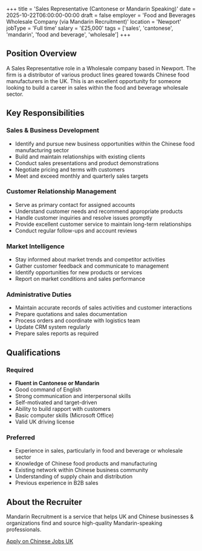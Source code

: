 +++
title = 'Sales Representative (Cantonese or Mandarin Speaking)'
date = 2025-10-22T06:00:00-00:00
draft = false
employer = 'Food and Beverages Wholesale Company (via Mandarin Recruitment)'
location = 'Newport'
jobType = 'Full time'
salary = '£25,000'
tags = ['sales', 'cantonese', 'mandarin', 'food and beverage', 'wholesale']
+++

## Position Overview

A Sales Representative role in a Wholesale company based in Newport. The firm is a distributor of various product lines geared towards Chinese food manufacturers in the UK. This is an excellent opportunity for someone looking to build a career in sales within the food and beverage wholesale sector.

## Key Responsibilities

### Sales & Business Development
- Identify and pursue new business opportunities within the Chinese food manufacturing sector
- Build and maintain relationships with existing clients
- Conduct sales presentations and product demonstrations
- Negotiate pricing and terms with customers
- Meet and exceed monthly and quarterly sales targets

### Customer Relationship Management
- Serve as primary contact for assigned accounts
- Understand customer needs and recommend appropriate products
- Handle customer inquiries and resolve issues promptly
- Provide excellent customer service to maintain long-term relationships
- Conduct regular follow-ups and account reviews

### Market Intelligence
- Stay informed about market trends and competitor activities
- Gather customer feedback and communicate to management
- Identify opportunities for new products or services
- Report on market conditions and sales performance

### Administrative Duties
- Maintain accurate records of sales activities and customer interactions
- Prepare quotations and sales documentation
- Process orders and coordinate with logistics team
- Update CRM system regularly
- Prepare sales reports as required

## Qualifications

### Required
- **Fluent in Cantonese or Mandarin**
- Good command of English
- Strong communication and interpersonal skills
- Self-motivated and target-driven
- Ability to build rapport with customers
- Basic computer skills (Microsoft Office)
- Valid UK driving license

### Preferred
- Experience in sales, particularly in food and beverage or wholesale sector
- Knowledge of Chinese food products and manufacturing
- Existing network within Chinese business community
- Understanding of supply chain and distribution
- Previous experience in B2B sales

## About the Recruiter

Mandarin Recruitment is a service that helps UK and Chinese businesses & organizations find and source high-quality Mandarin-speaking professionals.

[Apply on Chinese Jobs UK](https://chinesejobs.uk)

